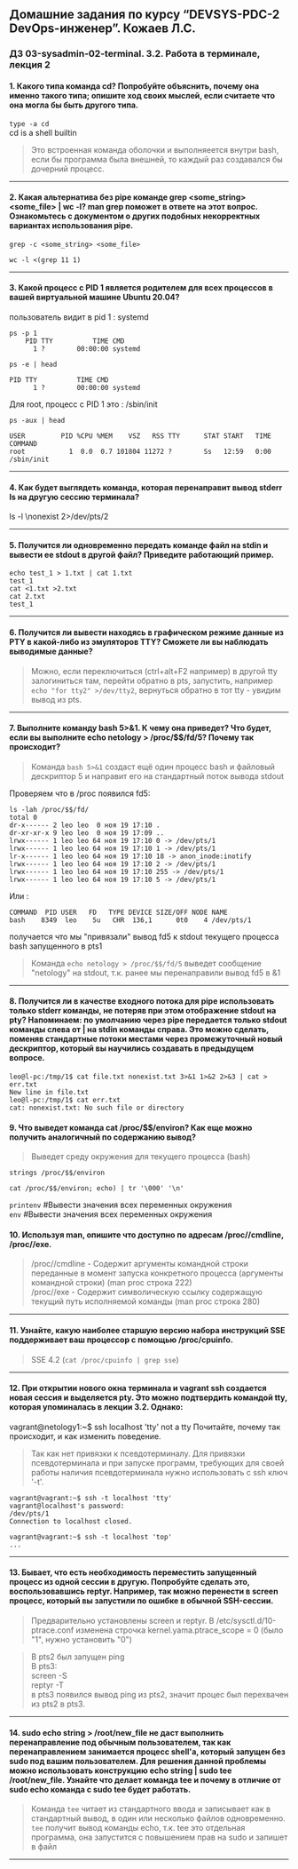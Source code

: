 ## Домашние задания по курсу “DEVSYS-PDC-2 DevOps-инженер”. Кожаев Л.С.
### ДЗ 03-sysadmin-02-terminal. 3.2. Работа в терминале, лекция 2
#### 1. Какого типа команда cd? Попробуйте объяснить, почему она именно такого типа; опишите ход своих мыслей, если считаете что она могла бы быть другого типа.

`type -a cd`    
cd is a shell builtin

> Это встроенная команда оболочки и выполняеется внутри bash, если бы программа была внешней, то каждый раз создавался бы дочерний процесс.

---
#### 2. Какая альтернатива без pipe команде grep <some_string> <some_file> | wc -l? man grep поможет в ответе на этот вопрос. Ознакомьтесь с документом о других подобных некорректных вариантах использования pipe.

`grep -c <some_string> <some_file>`

`wc -l <(grep 11 1)`

---

#### 3. Какой процесс с PID 1 является родителем для всех процессов в вашей виртуальной машине Ubuntu 20.04?

пользователь видит в pid 1 : systemd

```
ps -p 1
    PID TTY          TIME CMD
      1 ?        00:00:00 systemd

ps -e | head

PID TTY          TIME CMD
      1 ?        00:00:00 systemd

```
Для root, процесс с PID 1 это : /sbin/init

```
ps -aux | head

USER         PID %CPU %MEM    VSZ   RSS TTY      STAT START   TIME COMMAND
root           1  0.0  0.7 101804 11272 ?        Ss   12:59   0:00 /sbin/init

```
---

#### 4. Как будет выглядеть команда, которая перенаправит вывод stderr ls на другую сессию терминала?

ls -l \nonexist 2>/dev/pts/2

---

#### 5. Получится ли одновременно передать команде файл на stdin и вывести ее stdout в другой файл? Приведите работающий пример.
```
echo test_1 > 1.txt | cat 1.txt
test_1
cat <1.txt >2.txt
cat 2.txt
test_1

```
---

#### 6. Получится ли вывести находясь в графическом режиме данные из PTY в какой-либо из эмуляторов TTY? Сможете ли вы наблюдать выводимые данные?

> Можно, если переключиться (ctrl+alt+F2 например) в другой tty залогиниться там, перейти обратно в pts, запустить, например `echo "for tty2" >/dev/tty2`, вернуться обратно в тот tty - увидим вывод из pts.

---

#### 7. Выполните команду bash 5>&1. К чему она приведет? Что будет, если вы выполните echo netology > /proc/$$/fd/5? Почему так происходит?

> Команда `bash 5>&1` создаст ещё один процесс bash и файловый дескриптор 5 и направит его на стандартный поток вывода stdout

Проверяем что в /proc появился fd5:
```
ls -lah /proc/$$/fd/
total 0
dr-x------ 2 leo leo  0 ноя 19 17:10 .
dr-xr-xr-x 9 leo leo  0 ноя 19 17:09 ..
lrwx------ 1 leo leo 64 ноя 19 17:10 0 -> /dev/pts/1
lrwx------ 1 leo leo 64 ноя 19 17:10 1 -> /dev/pts/1
lr-x------ 1 leo leo 64 ноя 19 17:10 18 -> anon_inode:inotify
lrwx------ 1 leo leo 64 ноя 19 17:10 2 -> /dev/pts/1
lrwx------ 1 leo leo 64 ноя 19 17:10 255 -> /dev/pts/1
lrwx------ 1 leo leo 64 ноя 19 17:10 5 -> /dev/pts/1
```
Или :
``` lsof -a -p $$ -d 5
COMMAND  PID USER   FD   TYPE DEVICE SIZE/OFF NODE NAME
bash    8349  leo    5u   CHR  136,1      0t0    4 /dev/pts/1

```
получается что мы "привязали" вывод fd5 к stdout текущего процесса bash запущенного в pts1

> Команда `echo netology > /proc/$$/fd/5` выведет сообщение "netology" на stdout, т.к. ранее мы перенаправили вывод fd5 в &1

---

#### 8. Получится ли в качестве входного потока для pipe использовать только stderr команды, не потеряв при этом отображение stdout на pty? Напоминаем: по умолчанию через pipe передается только stdout команды слева от | на stdin команды справа. Это можно сделать, поменяв стандартные потоки местами через промежуточный новый дескриптор, который вы научились создавать в предыдущем вопросе.

```
leo@l-pc:/tmp/1$ cat file.txt nonexist.txt 3>&1 1>&2 2>&3 | cat > err.txt
New line in file.txt
leo@l-pc:/tmp/1$ cat err.txt
cat: nonexist.txt: No such file or directory

```

#### 9. Что выведет команда cat /proc/$$/environ? Как еще можно получить аналогичный по содержанию вывод?

> Выведет среду окружения для текущего процесса (bash)

`strings /proc/$$/environ`

`cat /proc/$$/environ; echo) | tr '\000' '\n'`  

`printenv`      #Вывести значения всех переменных окружения  
`env`           #Вывести значения всех переменных окружения  

#### 10. Используя man, опишите что доступно по адресам /proc/<PID>/cmdline, /proc/<PID>/exe.

> /proc/<PID>/cmdline - Содержит аргументы командной строки переданные в момент запуска конкретного процесса (аргументы командной строки) (man proc строка 222)     
> /proc/<PID>/exe - Содержит символическую ссылку содержащую текущий путь исполняемой команды (man proc строка 280) 

---
    
#### 11. Узнайте, какую наиболее старшую версию набора инструкций SSE поддерживает ваш процессор с помощью /proc/cpuinfo.

> SSE 4.2   (`cat /proc/cpuinfo | grep sse`)
---
    
#### 12. При открытии нового окна терминала и vagrant ssh создается новая сессия и выделяется pty. Это можно подтвердить командой tty, которая упоминалась в лекции 3.2. Однако:
vagrant@netology1:~$ ssh localhost 'tty'
not a tty
Почитайте, почему так происходит, и как изменить поведение.

> Так как нет привязки к псевдотерминалу. Для привязки псевдотерминала и при запуске программ, требующих для своей работы наличия псевдотерминала нужно использовать с ssh ключ '-t'.

```
vagrant@vagrant:~$ ssh -t localhost 'tty'
vagrant@localhost's password:
/dev/pts/1
Connection to localhost closed.

vagrant@vagrant:~$ ssh -t localhost 'top'
...

```
---
    
#### 13. Бывает, что есть необходимость переместить запущенный процесс из одной сессии в другую. Попробуйте сделать это, воспользовавшись reptyr. Например, так можно перенести в screen процесс, который вы запустили по ошибке в обычной SSH-сессии.

> Предварительно установлены screen и reptyr.
> В /etc/sysctl.d/10-ptrace.conf изменена строчка kernel.yama.ptrace_scope = 0 (было "1", нужно установить "0")

> В pts2 был запущен ping   
> В pts3:   
> screen -S <screen name>   
> reptyr -T <PID of running process to attach>  
в pts3 появился вывод ping из pts2, значит процес был перехвачен из pts2 в pts3.        
    
---
    
#### 14. sudo echo string > /root/new_file не даст выполнить перенаправление под обычным пользователем, так как перенаправлением занимается процесс shell'а, который запущен без sudo под вашим пользователем. Для решения данной проблемы можно использовать конструкцию echo string | sudo tee /root/new_file. Узнайте что делает команда tee и почему в отличие от sudo echo команда с sudo tee будет работать.

> Команда `tee` читает из стандартного ввода и записывает как в стандартный вывод, в один или несколько файлов одновременно.
> `tee` получит вывод команды echo, т.к. tee это отдельная программа, она запустится с повышением прав на sudo и запишет в файл

---

